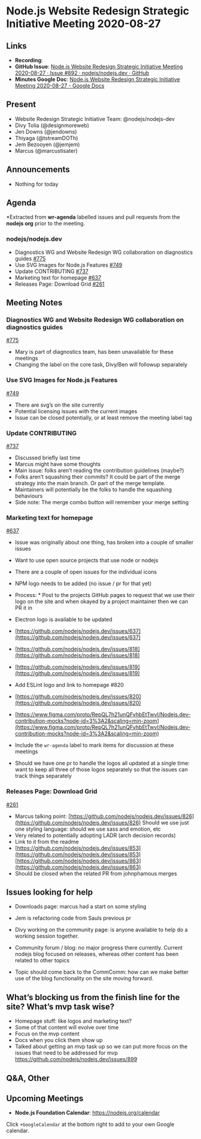 # Node.js Website Redesign Strategic Initiative Meeting 2020-08-27

## Links

* **Recording**:
* **GitHub Issue**: [Node.js Website Redesign Strategic Initiative Meeting 2020-08-27 · Issue #892 · nodejs/nodejs.dev · GitHub](https://github.com/nodejs/nodejs.dev/issues/892)
* **Minutes Google Doc**: [Node.js Website Redesign Strategic Initiative Meeting 2020-08-27 - Google Docs](https://docs.google.com/document/d/1p8c7aK5f58ckg25wW-peREo5Duvm1EADzu0nbY92Mw4/edit)

## Present

* Website Redesign Strategic Initiative Team: @nodejs/nodejs-dev
* Divy Tolia (@designmoreweb)
* Jen Downs (@jendowns)
* Thiyaga (@tstreamDOTh)
* Jem Bezooyen (@jemjem)
* Marcus (@marcustisater)

## Announcements

* Nothing for today

## Agenda

\*Extracted from **wr-agenda** labelled issues and pull requests from the **nodejs org** prior to the meeting.

### nodejs/nodejs.dev

* Diagnostics WG and Website Redesign WG collaboration on diagnostics guides [#775](https://github.com/nodejs/nodejs.dev/issues/775)
* Use SVG Images for Node.js Features [#749](https://github.com/nodejs/nodejs.dev/pull/749)
* Update CONTRIBUTING [#737](https://github.com/nodejs/nodejs.dev/issues/737)
* Marketing text for homepage [#637](https://github.com/nodejs/nodejs.dev/issues/637)
* Releases Page: Download Grid [#261](https://github.com/nodejs/nodejs.dev/issues/261)

## Meeting Notes

### Diagnostics WG and Website Redesign WG collaboration on diagnostics guides

[#775](https://github.com/nodejs/nodejs.dev/issues/775)

* Mary is part of diagnostics team, has been unavailable for these meetings
* Changing the label on the core task, Divy/Ben will followup separately

### Use SVG Images for Node.js Features

[#749](https://github.com/nodejs/nodejs.dev/pull/749)

* There are svg’s on the site currently
* Potential licensing issues with the current images
* Issue can be closed potentially, or at least remove the meeting label tag

### Update CONTRIBUTING

[#737](https://github.com/nodejs/nodejs.dev/issues/737)

* Discussed briefly last time
* Marcus might have some thoughts
* Main issue: folks aren’t reading the contribution guidelines (maybe?)
* Folks aren’t squashing their commits? It could be part of the merge strategy into the main branch. Or part of the merge template.
* Maintainers will potentially be the folks to handle the squashing behaviours
* Side note: The merge combo button will remember your merge setting

### Marketing text for homepage

[#637](https://github.com/nodejs/nodejs.dev/issues/637)

* Issue was originally about one thing, has broken into a couple of smaller issues
* Want to use open source projects that use node or nodejs
* There are a couple of open issues for the individual icons
* NPM logo needs to be added (no issue / pr for that yet)
* Process: \* Post to the projects GitHub pages to request that we use their logo on the site and when okayed by a project maintainer then we can PR it in

* Electron logo is available to be updated
* [https://github.com/nodejs/nodejs.dev/issues/637](https://github.com/nodejs/nodejs.dev/issues/637)
* [https://github.com/nodejs/nodejs.dev/issues/818](https://github.com/nodejs/nodejs.dev/issues/818)
* [https://github.com/nodejs/nodejs.dev/issues/819](https://github.com/nodejs/nodejs.dev/issues/819)

* Add ESLint logo and link to homepage #820
* [https://github.com/nodejs/nodejs.dev/issues/820](https://github.com/nodejs/nodejs.dev/issues/820)
* [https://www.figma.com/proto/RepQL7h21unQFvhbEtTwvI/Nodejs.dev-contribution-mocks?node-id=3%3A2&scaling=min-zoom](https://www.figma.com/proto/RepQL7h21unQFvhbEtTwvI/Nodejs.dev-contribution-mocks?node-id=3%3A2&scaling=min-zoom)
* Include the `wr-agenda` label to mark items for discussion at these meetings
* Should we have one pr to handle the logos all updated at a single time: want to keep all three of those logos separately so that the issues can track things separately

### Releases Page: Download Grid

[#261](https://github.com/nodejs/nodejs.dev/issues/261)

* Marcus talking point: [https://github.com/nodejs/nodejs.dev/issues/826](https://github.com/nodejs/nodejs.dev/issues/826)
  Should we use just one styling language: should we use sass and emotion, etc
* Very related to potentially adopting LADR (arch decision records)
* Link to it from the readme
* [https://github.com/nodejs/nodejs.dev/issues/853](https://github.com/nodejs/nodejs.dev/issues/853)
  [https://github.com/nodejs/nodejs.dev/issues/863](https://github.com/nodejs/nodejs.dev/issues/863)
* Should be closed when the related PR from johnphamous merges

## Issues looking for help

* Downloads page: marcus had a start on some styling
* Jem is refactoring code from Sauls previous pr

* Divy working on the community page: is anyone available to help do a working session together.

* Community forum / blog: no major progress there currently. Current nodejs blog focused on releases, whereas other content has been related to other topics

* Topic should come back to the CommComm: how can we make better use of the blog functionality on the site moving forward.

## What’s blocking us from the finish line for the site? What’s mvp task wise?

* Homepage stuff: like logos and marketing text?
* Some of that content will evolve over time
* Focus on the mvp content
* Docs when you click them show up
* Talked about getting an mvp task up so we can put more focus on the issues that need to be addressed for mvp <https://github.com/nodejs/nodejs.dev/issues/899>

## Q&A, Other

## Upcoming Meetings

* **Node.js Foundation Calendar**: <https://nodejs.org/calendar>

Click `+GoogleCalendar` at the bottom right to add to your own Google calendar.
